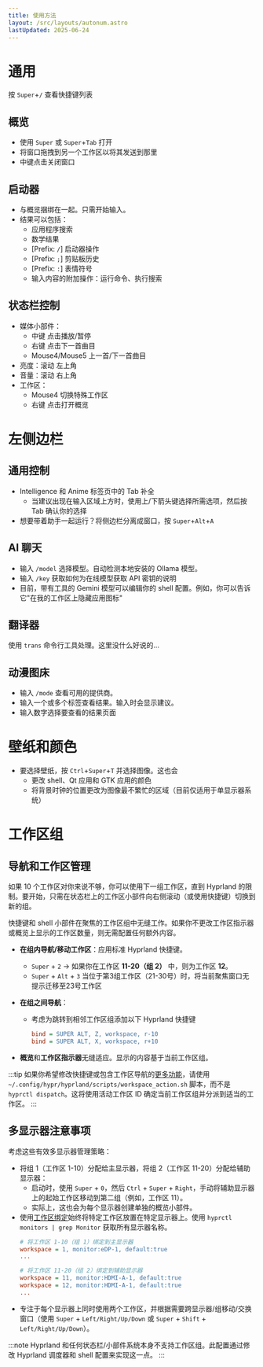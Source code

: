 ```yaml
---
title: 使用方法
layout: /src/layouts/autonum.astro
lastUpdated: 2025-06-24
---
```


# 通用

按 `Super`+`/` 查看快捷键列表

## 概览

- 使用 `Super` 或 `Super`+`Tab` 打开
- 将窗口拖拽到另一个工作区以将其发送到那里
- 中键点击关闭窗口

## 启动器

- 与概览捆绑在一起。只需开始输入。
- 结果可以包括：
  - 应用程序搜索
  - 数学结果
  - [Prefix: `/`] 启动器操作
  - [Prefix: `;`] 剪贴板历史
  - [Prefix: `:`] 表情符号
  - 输入内容的附加操作：运行命令、执行搜索

## 状态栏控制
- 媒体小部件：
  - 中键 点击播放/暂停
  - 右键 点击下一首曲目
  - Mouse4/Mouse5 上一首/下一首曲目
- 亮度：滚动 左上角
- 音量：滚动 右上角
- 工作区：
  - Mouse4 切换特殊工作区
  - 右键 点击打开概览

# 左侧边栏

## 通用控制
- Intelligence 和 Anime 标签页中的 Tab 补全
  - 当建议出现在输入区域上方时，使用上/下箭头键选择所需选项，然后按 Tab 确认你的选择
- 想要带着助手一起运行？将侧边栏分离成窗口，按 `Super`+`Alt`+`A`

## AI 聊天

- 输入 `/model` 选择模型。自动检测本地安装的 Ollama 模型。
- 输入 `/key` 获取如何为在线模型获取 API 密钥的说明
- 目前，带有工具的 Gemini 模型可以编辑你的 shell 配置。例如，你可以告诉它"在我的工作区上隐藏应用图标"

## 翻译器

使用 `trans` 命令行工具处理。这里没什么好说的...

## 动漫图床

- 输入 `/mode` 查看可用的提供商。
- 输入一个或多个标签查看结果。输入时会显示建议。
- 输入数字选择要查看的结果页面

# 壁纸和颜色
- 要选择壁纸，按 `Ctrl`+`Super`+`T` 并选择图像。这也会
  - 更改 shell、Qt 应用和 GTK 应用的颜色
  - 将背景时钟的位置更改为图像最不繁忙的区域（目前仅适用于单显示器系统）

# 工作区组

## 导航和工作区管理

如果 10 个工作区对你来说不够，你可以使用下一组工作区，直到 Hyprland 的限制。要开始，只需在状态栏上的工作区小部件向右侧滚动（或使用快捷键）切换到新的组。

快捷键和 shell 小部件在聚焦的工作区组中无缝工作。如果你不更改工作区指示器或概览上显示的工作区数量，则无需配置任何额外内容。

- **在组内导航/移动工作区**：应用标准 Hyprland 快捷键。
  - `Super` + `2` → 如果你在工作区 **11-20（组 2）** 中，则为工作区 **12**。
  - `Super` + `Alt` + `3` 当位于第3组工作区（21-30号）时，将当前聚焦窗口无提示迁移至23号工作区

- **在组之间导航**：
  - 考虑为跳转到相邻工作区组添加以下 Hyprland 快捷键
    ```ini title="~/.config/hypr/custom/keybinds.conf"
    bind = SUPER ALT, Z, workspace, r-10
    bind = SUPER ALT, X, workspace, r+10
    ```
- **概览**和**工作区指示器**无缝适应。显示的内容基于当前工作区组。
  
:::tip
如果你希望修改快捷键或包含工作区导航的[更多功能](https://wiki.hyprland.org/Configuring/Dispatchers/)，请使用 `~/.config/hypr/hyprland/scripts/workspace_action.sh` 脚本，而不是 `hyprctl dispatch`。这将使用活动工作区 ID 确定当前工作区组并分派到适当的工作区。
:::

## 多显示器注意事项

考虑这些有效多显示器管理策略：
- 将组 1（工作区 1-10）分配给主显示器，将组 2（工作区 11-20）分配给辅助显示器：
  - 启动时，使用 `Super` + `0`，然后 `Ctrl` + `Super` + `Right`，手动将辅助显示器上的起始工作区移动到第二组（例如，工作区 11）。
  - 实际上，这也会为每个显示器创建单独的概览小部件。
- 使用[工作区绑定](https://wiki.hyprland.org/Configuring/Workspace-Rules/#rules)始终将特定工作区放置在特定显示器上。使用 `hyprctl monitors | grep Monitor` 获取所有显示器名称。
  ```ini title="~/.config/custom/general.conf"
  # 将工作区 1-10（组 1）绑定到主显示器
  workspace = 1, monitor:eDP-1, default:true
  ...

  # 将工作区 11-20（组 2）绑定到辅助显示器
  workspace = 11, monitor:HDMI-A-1, default:true
  workspace = 12, monitor:HDMI-A-1, default:true
  ...
  ```
- 专注于每个显示器上同时使用两个工作区，并根据需要跨显示器/组移动/交换窗口（使用 `Super` + `Left/Right/Up/Down` 或 `Super` + `Shift` + `Left/Right/Up/Down`）。

:::note
Hyprland 和任何状态栏/小部件系统本身不支持工作区组。此配置通过修改 Hyprland 调度器和 shell 配置来实现这一点。
:::